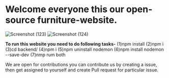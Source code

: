 ﻿# Welcome everyone this our open-source furniture-website.
![Screenshot (123)](https://user-images.githubusercontent.com/108757431/223523858-1d5ababb-e6fc-49b5-9c73-5c640309310f.png)
![Screenshot (124)](https://user-images.githubusercontent.com/108757431/223523951-10998606-12ee-4c49-8aab-a6797a788db1.png)

**To run this website you need to do following tasks-** 
(1)npm install 
(2)npm i
(3)cd backend/
(4)npm i
(5)npm uninstall nodemon
(6)npm install nodemon --save-dev
(7)nmp rum both
   
We are open for contributions you can contribute us by creating a issue, then get assigned  to yourself and create Pull request for particular issue.
